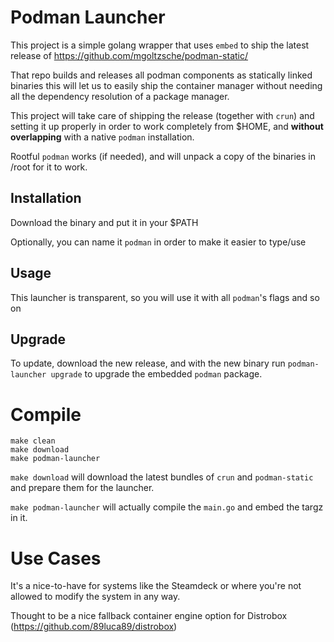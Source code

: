 # Podman Launcher

This project is a simple golang wrapper that uses `embed` to ship the latest release
of https://github.com/mgoltzsche/podman-static/

That repo builds and releases all podman components as statically linked binaries
this will let us to easily ship the container manager without needing all the
dependency resolution of a package manager.

This project will take care of shipping the release (together with `crun`) and
setting it up properly in order to work completely from $HOME, and **without overlapping**
with a native `podman` installation.

Rootful `podman` works (if needed), and will unpack a copy of the binaries in /root for it to
work.

## Installation

Download the binary and put it in your $PATH

Optionally, you can name it `podman` in order to make it easier to type/use

## Usage

This launcher is transparent, so you will use it with all `podman`'s flags and so on

## Upgrade

To update, download the new release, and with the new binary run `podman-launcher upgrade`
to upgrade the embedded `podman` package.

# Compile

```console
make clean
make download
make podman-launcher
```

`make download` will download the latest bundles of `crun` and `podman-static` and
prepare them for the launcher.

`make podman-launcher` will actually compile the `main.go` and embed the targz in it.

# Use Cases

It's a nice-to-have for systems like the Steamdeck or where you're not allowed
to modify the system in any way.

Thought to be a nice fallback container engine option for Distrobox (https://github.com/89luca89/distrobox)
